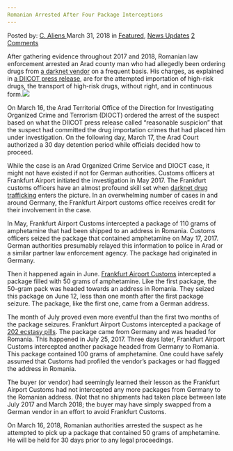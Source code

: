 ```yaml
---
Romanian Arrested After Four Package Interceptions
---
```

<article class="post-listing post-25212 post type-post status-publish format-standard has-post-thumbnail hentry 
 tag-interceptions tag-package tag-romanian">
<div class="post-inner">
<span>Posted by: <a href="https://www.deepdotweb.com/author/caliens/" title="">C. Aliens </a></span>
<span>March 31, 2018</span>
<span>in <a href="https://www.deepdotweb.com/category/deepdot-news/" rel="category tag">Featured</a>, <a href="https://www.deepdotweb.com/category/news-updates/" rel="category tag">News Updates</a></span>
<span><a href="https://www.deepdotweb.com/2018/03/31/romanian-arrested-four-package-interceptions/#comments">2 Comments</a></span>


<p>After gathering evidence throughout 2017 and 2018, Romanian law enforcement arrested an Arad county man who had allegedly been ordering drugs from <a href="https://www.deepdotweb.com/marketplace-directory/categories/vendor-shops">a darknet vendor</a> on a frequent basis. His charges, as explained in <a href="http://www.diicot.ro/index.php/arhiva/2337-comunicat-de-presa2-19-03-2018">a DIICOT press release</a>, are for the attempted importation of high-risk drugs, the transport of high-risk drugs, without right, and in continuous form.<img class="wp-image-25215 aligncenter" src="/imgs/2018/03/word-image-36.jpeg" srcset="/imgs/2018/03/word-image-36.jpeg 660w, /imgs/2018/03/word-image-36-300x150.jpeg 300w" sizes="(max-width: 660px) 100vw, 660px" /></p>
<p>On March 16, the Arad Territorial Office of the Direction for Investigating Organized Crime and Terrorism (DIOCT) ordered the arrest of the suspect based on what the DIICOT press release called “reasonable suspicion” that the suspect had committed the drug importation crimes that had placed him under investigation. On the following day, March 17, the Arad Court authorized a 30 day detention period while officials decided how to proceed.</p>
<p>While the case is an Arad Organized Crime Service and DIOCT case, it might not have existed if not for German authorities. Customs officers at Frankfurt Airport initiated the investigation in May 2017. The Frankfurt customs officers have an almost profound skill set when <a href="https://www.deepdotweb.com/tag/drug/">darknet drug trafficking</a> enters the picture. In an overwhelming number of cases in and around Germany, the Frankfurt Airport customs office receives credit for their involvement in the case.</p>
<p>In May, Frankfurt Airport Customs intercepted a package of 110 grams of amphetamine that had been shipped to an address in Romania. Customs officers seized the package that contained amphetamine on May 17, 2017. German authorities presumably relayed this information to police in Arad or a similar partner law enforcement agency. The package had originated in Germany.</p>
<p>Then it happened again in June. <a href="https://www.deepdotweb.com/2016/11/24/frankfurt-customs-bust-leads-even-bigger-trouble-five-austrian-residents/">Frankfurt Airport Customs</a> intercepted a package filled with 50 grams of amphetamine. Like the first package, the 50-gram pack was headed towards an address in Romania. They seized this package on June 12, less than one month after the first package seizure. The package, like the first one, came from a German address.</p>
<p>The month of July proved even more eventful than the first two months of the package seizures. Frankfurt Airport Customs intercepted a package of <a href="https://www.deepdotweb.com/tag/ecstasy/">202 ecstasy pills</a>. The package came from Germany and was headed for Romania. This happened in July 25, 2017. Three days later, Frankfurt Airport Customs intercepted another package headed from Germany to Romania. This package contained 100 grams of amphetamine. One could have safely assumed that Customs had profiled the vendor’s packages or had flagged the address in Romania.</p>
<p>The buyer (or vendor) had seemingly learned their lesson as the Frankfurt Airport Customs had not intercepted any more packages from Germany to the Romanian address. (Not that no shipments had taken place between late July 2017 and March 2018; the buyer may have simply swapped from a German vendor in an effort to avoid Frankfurt Customs.</p>
<p>On March 16, 2018, Romanian authorities arrested the suspect as he attempted to pick up a package that contained 50 grams of amphetamine. He will be held for 30 days prior to any legal proceedings.</p>
</div>
<span style="display:none"><a href="https://www.deepdotweb.com/tag/arrested/" rel="tag">arrested</a> <a href="https://www.deepdotweb.com/tag/interceptions/" rel="tag">interceptions</a> <a href="https://www.deepdotweb.com/tag/package/" rel="tag">package</a> <a href="https://www.deepdotweb.com/tag/romanian/" rel="tag">romanian</a></span> <span style="display:none" class="updated">2018-03-31<a href="https://www.deepdotweb.com/author/caliens/" title="Posts by C. Aliens" rel="author">C. Aliens</a></strong></div>
</div>
</article>

